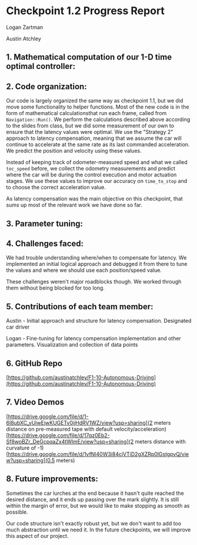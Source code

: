 # Checkpoint 1.2 Progress Report

Logan Zartman

Austin Atchley

## 1. Mathematical computation of our 1-D time optimal controller:

## 2. Code organization:
Our code is largely organized the same way as checkpoint 1.1, but we did move some functionality to helper functions. Most of the new code is in the form of mathematical calculationsthat run each frame, called from `Navigation::Run()`. We perform the calculations described above according to the slides from class, but we did some measurement of our own to ensure that the latency values were optimal. We use the "Strategy 2" approach to latency compensation, meaning that we assume the car will continue to accelerate at the same rate as its last commanded acceleration. We predict the position and velocity using these values.

Instead of keeping track of odometer-measured speed and what we called `toc_speed` before, we collect the odometry measurements and predict where the car will be during the control execution and motor actuation stages. We use these values to improve our accuracy on `time_to_stop` and to choose the correct acceleration value.

As latency compensation was the main objective on this checkpoint, that sums up most of the relevant work we have done so far.

## 3. Parameter tuning:

## 4. Challenges faced:
We had trouble understanding where/when to compensate for latency. We implemented an initial logical approach and debugged it from there to tune the values and where we should use each position/speed value.

These challenges weren't major roadblocks though. We worked through them without being blocked for too long.

## 5. Contributions of each team member:

Austin - Initial approach and structure for latency compensation. Designated car driver

Logan - Fine-tuning for latency compensation implementation and other parameters. Visualization and collection of data points

## 6. GitHub Repo
[https://github.com/austinatchley/F1-10-Autonomous-Driving](https://github.com/austinatchley/F1-10-Autonomous-Driving)

## 7. Video Demos
[https://drive.google.com/file/d/1-6I8ubXC_vUiwEjwKUGETv0ijHdRV1WZ/view?usp=sharing](2 meters distance on pre-measured tape with default velocity/acceleration)
[https://drive.google.com/file/d/17qz0Eb2-Sf8woBZr_DeGcpqaZx4tWImE/view?usp=sharing](2 meters distance with curvature of -1)
[https://drive.google.com/file/d/1vfNl40W3i84cjVTiD2gXZRp0lGstgpvQ/view?usp=sharing](0.5 meters)

## 8. Future improvements:
Sometimes the car lurches at the end because it hasn't quite reached the desired distance, and it ends up passing over the mark slightly. It is still within the margin of error, but we would like to make stopping as smooth as possible.

Our code structure isn't exactly robust yet, but we don't want to add too much abstraction until we need it. In the future checkpoints, we will improve this aspect of our project.
